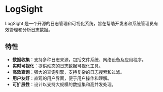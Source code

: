 # LogSight

LogSight 是一个开源的日志管理和可视化系统，旨在帮助开发者和系统管理员有效管理和分析日志数据。

## 特性

- **数据收集**：支持多种日志来源，包括文件系统、网络设备及应用程序。
- **实时可视化**：提供动态的日志数据可视化工具。
- **高效查询**：强大的查询引擎，支持复杂的日志搜索和过滤。
- **用户友好**：直观的用户界面，便于用户操作和理解。
- **可扩展性**：设计以支持大规模的数据集和高并发处理。
